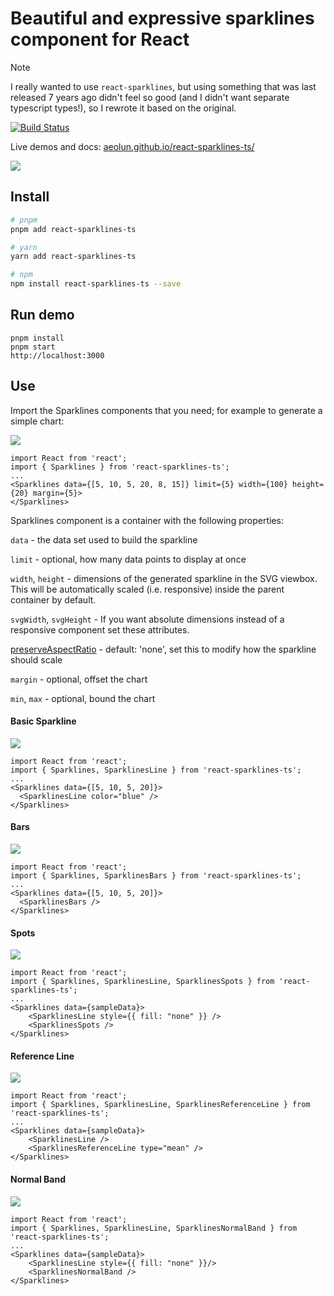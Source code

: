# Beautiful and expressive sparklines component for React

> [!NOTE]
> I really wanted to use `react-sparklines`, but using something that was last released 7 years ago didn't feel so good (and I didn't want separate typescript types!), so I rewrote it based on the original.

[![Build Status](https://mycoverage.se1.serial-experiments.com/aeolun/react-sparklines-ts.svg?branch=main)](https://mycoverage.se1.serial-experiments.com/aeolun/react-sparklines-ts)

Live demos and docs: [aeolun.github.io/react-sparklines-ts/](https://aeolun.github.io/react-sparklines-ts/)

![](http://borisyankov.github.io/react-sparklines/img/dynamic.gif)

## Install

```bash
# pnpm
pnpm add react-sparklines-ts
```

```bash
# yarn
yarn add react-sparklines-ts
```

```bash
# npm
npm install react-sparklines-ts --save
```

## Run demo

```
pnpm install
pnpm start
http://localhost:3000
```

## Use

Import the Sparklines components that you need; for example to generate a simple chart:

![](http://borisyankov.github.io/react-sparklines/img/basic.png)

```
import React from 'react';
import { Sparklines } from 'react-sparklines-ts';
...
<Sparklines data={[5, 10, 5, 20, 8, 15]} limit={5} width={100} height={20} margin={5}>
</Sparklines>
```

Sparklines component is a container with the following properties:

`data` - the data set used to build the sparkline

`limit` - optional, how many data points to display at once

`width`, `height` - dimensions of the generated sparkline in the SVG viewbox. This will be automatically scaled (i.e. responsive) inside the parent container by default.

`svgWidth`, `svgHeight` - If you want absolute dimensions instead of a responsive component set these attributes.

[preserveAspectRatio](https://developer.mozilla.org/en-US/docs/Web/SVG/Attribute/preserveAspectRatio) - default: 'none', set this to modify how the sparkline should scale

`margin` - optional, offset the chart

`min`, `max` - optional, bound the chart

#### Basic Sparkline

![](http://borisyankov.github.io/react-sparklines/img/customizable.png)

```
import React from 'react';
import { Sparklines, SparklinesLine } from 'react-sparklines-ts';
...
<Sparklines data={[5, 10, 5, 20]}>
  <SparklinesLine color="blue" />
</Sparklines>
```

#### Bars

![](http://borisyankov.github.io/react-sparklines/img/bars.png)

```
import React from 'react';
import { Sparklines, SparklinesBars } from 'react-sparklines-ts';
...
<Sparklines data={[5, 10, 5, 20]}>
  <SparklinesBars />
</Sparklines>
```

#### Spots

![](http://borisyankov.github.io/react-sparklines/img/spots.png)

```
import React from 'react';
import { Sparklines, SparklinesLine, SparklinesSpots } from 'react-sparklines-ts';
...
<Sparklines data={sampleData}>
    <SparklinesLine style={{ fill: "none" }} />
    <SparklinesSpots />
</Sparklines>
```

#### Reference Line

![](http://borisyankov.github.io/react-sparklines/img/referenceline.png)

```
import React from 'react';
import { Sparklines, SparklinesLine, SparklinesReferenceLine } from 'react-sparklines-ts';
...
<Sparklines data={sampleData}>
    <SparklinesLine />
    <SparklinesReferenceLine type="mean" />
</Sparklines>
```

#### Normal Band

![](http://borisyankov.github.io/react-sparklines/img/normalband.png)

```
import React from 'react';
import { Sparklines, SparklinesLine, SparklinesNormalBand } from 'react-sparklines-ts';
...
<Sparklines data={sampleData}>
    <SparklinesLine style={{ fill: "none" }}/>
    <SparklinesNormalBand />
</Sparklines>
```
